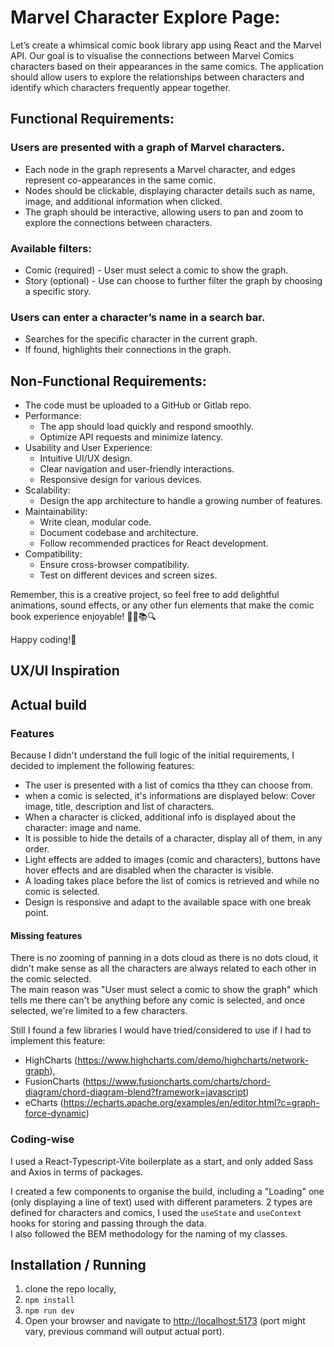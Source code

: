 # Marvel Character Explore Page:
Let’s create a whimsical comic book library app using React and the Marvel API. Our goal is to visualise the connections between Marvel Comics characters based on their appearances in the same comics. The application should allow users to explore the relationships between characters and identify which characters frequently appear together.

## Functional Requirements:
### Users are presented with a graph of Marvel characters.
- Each node in the graph represents a Marvel character, and edges
represent co-appearances in the same comic.
- Nodes should be clickable, displaying character details such as name,
image, and additional information when clicked.
- The graph should be interactive, allowing users to pan and zoom to
explore the connections between characters.
### Available filters:
- Comic (required) - User must select a comic to show the graph.
- Story (optional) - Use can choose to further filter the graph by choosing a
specific story.
### Users can enter a character’s name in a search bar.
- Searches for the specific character in the current graph.
- If found, highlights their connections in the graph.
## Non-Functional Requirements:
- The code must be uploaded to a GitHub or Gitlab repo.
- Performance:
  - The app should load quickly and respond smoothly.
  - Optimize API requests and minimize latency.
- Usability and User Experience:
  - Intuitive UI/UX design.
  - Clear navigation and user-friendly interactions.
  - Responsive design for various devices.
- Scalability:
  - Design the app architecture to handle a growing number of features.
- Maintainability:
  - Write clean, modular code.
  - Document codebase and architecture.
  - Follow recommended practices for React development.
- Compatibility:
  - Ensure cross-browser compatibility.
  - Test on different devices and screen sizes.

Remember, this is a creative project, so feel free to add delightful animations, sound effects, or any other fun elements that make the comic book experience enjoyable! 🦸‍♂️📚🔍

Happy coding!🚀

## UX/UI Inspiration

## Actual build

### Features
Because I didn't understand the full logic of the initial requirements, I decided to implement the following features:
- The user is presented with a list of comics tha tthey can choose from.
- when a comic is selected, it's informations are displayed below: Cover image, title, description and list of characters.
- When a character is clicked, additional info is displayed about the character: image and name.
- It is possible to hide the details of a character, display all of them, in any order.
- Light effects are added to images (comic and characters), buttons have hover effects and are disabled when the character is visible.
- A loading takes place before the list of comics is retrieved and while no comic is selected.
- Design is responsive and adapt to the available space with one break point.

#### Missing features
There is no zooming of panning in a dots cloud as there is no dots cloud, it didn't make sense as all the characters are always related to each other in the comic selected.  
The main reason was "User must select a comic to show the graph" which tells me there can't be anything before any comic is selected, and once selected, we're limited to a few characters.

Still I found a few libraries I would have tried/considered to use if I had to implement this feature:
- HighCharts (https://www.highcharts.com/demo/highcharts/network-graph),
- FusionCharts (https://www.fusioncharts.com/charts/chord-diagram/chord-diagram-blend?framework=javascript)
- eCharts (https://echarts.apache.org/examples/en/editor.html?c=graph-force-dynamic)

### Coding-wise
I used a React-Typescript-Vite boilerplate as a start, and only added Sass and Axios in terms of packages.

I created a few components to organise the build, including a "Loading" one (only displaying a line of text) used with different parameters. 2 types are defined for characters and comics, I used the `useState` and `useContext` hooks for storing and passing through the data.  
I also followed the BEM methodology for the naming of my classes.

## Installation / Running
1) clone the repo locally,
2) `npm install`
3) `npm run dev`
4) Open your browser and navigate to [http://localhost:5173](http://localhost:5173) (port might vary, previous command will output actual port).